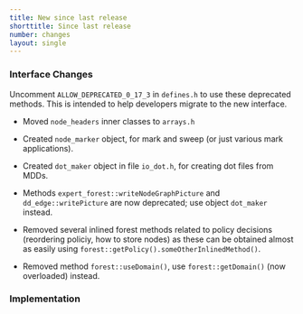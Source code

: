 ```yaml
---
title: New since last release
shorttitle: Since last release
number: changes
layout: single
---
```


### Interface Changes

Uncomment ```ALLOW_DEPRECATED_0_17_3``` in ```defines.h```
to use these deprecated methods.
This is intended to help developers migrate to the new interface.

* Moved ```node_headers``` inner classes to ```arrays.h```

* Created ```node_marker``` object, for mark and sweep
    (or just various mark applications).

* Created ```dot_maker``` object in file ```io_dot.h```,
    for creating dot files from MDDs.

* Methods ```expert_forest::writeNodeGraphPicture```
    and ```dd_edge::writePicture```
    are now deprecated; use object ```dot_maker``` instead.

* Removed several inlined forest methods related to policy decisions
    (reordering policiy, how to store nodes) as these can be obtained
    almost as easily using ```forest::getPolicy().someOtherInlinedMethod()```.

* Removed method ```forest::useDomain()```, use ```forest::getDomain()```
    (now overloaded) instead.

### Implementation

